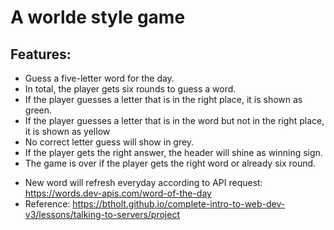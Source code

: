# A worlde style game 
## Features:
- Guess a five-letter word for the day.
- In total, the player gets six rounds to guess a word.
- If the player guesses a letter that is in the right place, it is shown as green.
- If the player guesses a letter that is in the word but not in the right place, it is shown as yellow
- No correct letter guess will show in grey.
- If the player gets the right answer, the header will shine as winning sign.
- The game is over if the player gets the right word or already six round.
* New word will refresh everyday according to API request: https://words.dev-apis.com/word-of-the-day
* Reference: https://btholt.github.io/complete-intro-to-web-dev-v3/lessons/talking-to-servers/project 
